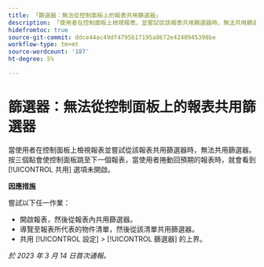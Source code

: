 ```yaml
---
title: 「篩選器：無法從控制面板上的報表共用篩選器」
description: 「使用者在控制面板上檢視報表，並嘗試從該報表共用篩選器時，無法共用篩選器。 按三個點會使控制面板跳至下一個報表，當使用者捲動回預期的報表時，就會看到「共用」選項尚未開啟。」
hidefromtoc: true
source-git-commit: ddce44ac49df4795b17195a8672e4240945398be
workflow-type: tm+mt
source-wordcount: '187'
ht-degree: 5%

---
```



# 篩選器：無法從控制面板上的報表共用篩選器

當使用者在控制面板上檢視報表並嘗試從該報表共用篩選器時，無法共用篩選器。 按三個點會使控制面板跳至下一個報表，當使用者捲動回預期的報表時，就會看到 [!UICONTROL 共用] 選項未開啟。

**因應措施**

嘗試以下任一作業：

* 開啟報表，然後從報表內共用篩選器。
* 導覽至報表所代表的物件清單，然後從該清單共用篩選器。
* 共用 [!UICONTROL 設定] > [!UICONTROL 篩選器] 的上界。

_於 2023 年 3 月 14 日首次通報。_

